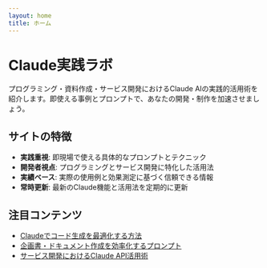 ```yaml
---
layout: home
title: ホーム
---
```


# Claude実践ラボ

プログラミング・資料作成・サービス開発におけるClaude AIの実践的活用術を紹介します。即使える事例とプロンプトで、あなたの開発・制作を加速させましょう。

## サイトの特徴

- **実践重視**: 即現場で使える具体的なプロンプトとテクニック
- **開発者視点**: プログラミングとサービス開発に特化した活用法
- **実績ベース**: 実際の使用例と効果測定に基づく信頼できる情報
- **常時更新**: 最新のClaude機能と活用法を定期的に更新

## 注目コンテンツ

- [Claudeでコード生成を最適化する方法](/categories/#プログラミング)
- [企画書・ドキュメント作成を効率化するプロンプト](/categories/#資料作成)
- [サービス開発におけるClaude API活用術](/categories/#サービス開発)
